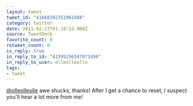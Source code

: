 ```yaml
---
layout: tweet
tweet_id: "41668392351961088"
category: twitter
date: 2011-02-27T01:18:13.000Z
source: TweetDeck
favorite_count: 0
retweet_count: 0
is_reply: true
in_reply_to_id: "41395256587071490"
in_reply_to_user: olleolleolle
tags:
- tweet
---
```


[@olleolleolle](https://twitter.com/@olleolleolle) awe shucks, thanks! After I get a chance to reset, I suspect you'll hear a lot more from me!
